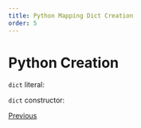 ```yaml
---
title: Python Mapping Dict Creation
order: 5
---
```

# Python Creation

`dict` literal:

`dict` constructor:

[Previous](Python-More-Builtin-Types)
